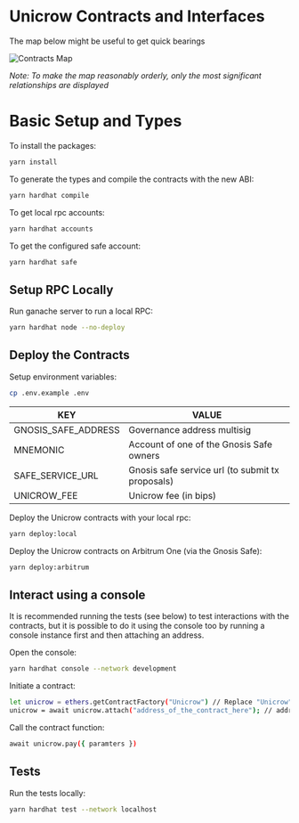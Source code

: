 # Unicrow Contracts and Interfaces

The map below might be useful to get quick bearings

![Contracts Map](./contracts-map.png)

_Note: To make the map reasonably orderly, only the most significant relationships are displayed_

# Basic Setup and Types

To install the packages:

```bash
yarn install
```

To generate the types and compile the contracts with the new ABI:

```bash
yarn hardhat compile
```

To get local rpc accounts:

```bash
yarn hardhat accounts
```

To get the configured safe account:

```bash
yarn hardhat safe
```

## Setup RPC Locally

Run ganache server to run a local RPC:

```bash
yarn hardhat node --no-deploy
```

## Deploy the Contracts

Setup environment variables:
```bash
cp .env.example .env
```

| KEY                 | VALUE                                            |
|---------------------|--------------------------------------------------|
| GNOSIS_SAFE_ADDRESS | Governance address multisig                      |
| MNEMONIC            | Account of one of the Gnosis Safe owners         |
| SAFE_SERVICE_URL    | Gnosis safe service url (to submit tx proposals) |
| UNICROW_FEE         | Unicrow fee (in bips)                            |

Deploy the Unicrow contracts with your local rpc:

```bash
yarn deploy:local
```

Deploy the Unicrow contracts on Arbitrum One (via the Gnosis Safe):

```bash
yarn deploy:arbitrum
```

## Interact using a console

It is recommended running the tests (see below) to test interactions with the contracts, but it is possible to do it using the console too by running a console instance first and then attaching an address.

Open the console:

```bash
yarn hardhat console --network development
```

Initiate a contract:

```bash
let unicrow = ethers.getContractFactory("Unicrow") // Replace "Unicrow" for a name of any other contract
unicrow = await unicrow.attach("address_of_the_contract_here"); // address you got during the deployment
```

Call the contract function:

```bash
await unicrow.pay({ paramters }) 
```

## Tests

Run the tests locally:

```bash
yarn hardhat test --network localhost
```
